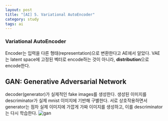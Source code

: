 ```yaml
---
layout: post
title: "[AI] 5. Variational AutoEncoder"
category: study
tags: ai
---
```


### Variational AutoEncoder
Encoder는 입력을 다른 형태(representation)으로 변환한다고 AE에서 알았다.
VAE는 latent space에 고정된 벡터로 encode하는 것이 아니라, **distribution**으로 encode한다.



## GAN: Generative Adversarial Network
decoder(generator)가 실제적인 fake images를 생성한다. 
생성된 이미지를 descriminator가 실제 mnist 이미지에 기반해 구별한다.
서로 상호작용하면서 generator는 점차 실제 이미지에 가깝게 가짜 이미지를 생성하고, 이를 descriminator는 다시 학습한다.
![gan]()

<!-- Links -->
[예제 코드]: https://github.com/baejaeho18/code/blob/main/0-Education/intro2AI/ch8-VAE/VAE.ipynb